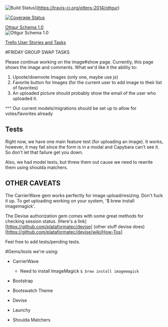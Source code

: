 
![Build Status](https://travis-ci.org/otters-2014/ottgur.svg?branch=master)](https://travis-ci.org/otters-2014/ottgur)

[![Coverage Status](http://coveralls.io/repos/otters-2014/ottgur/badge.png)](http://coveralls.io/r/otters-2014/ottgur)

[Ottgur Schema 1.0](http://marcmo.minus.com/i/b2nnUeuintv7C)  
![Ottgur Schema 1.0](http://i.minus.com/ib2nnUeuintv7C.png)

[Trello User Stories and Tasks](https://trello.com/b/8845ba6Z/ottgur)

#FRIDAY GROUP SWAP TASKS

Please continue working on the image#show page.
Currently, this page shows the image and comments.
What we'd like it the ability to:

1. Upvote/downvote Images (only one, maybe use js)
2. Favorite button for Images (for the current user to add image to their list of favorites)
3. An uploaded picture should probably show the email of the user who uploaded it.

^^^ Our current models/migrations should be set up to allow for votes/favorites already

## Tests

Right now, we have one main feature test (for uploading an image). It works, however, it may fail
since the form is in a modal and Capybara can't see it. So don't let that failure get you down.

Also, we had model tests, but threw them out cause we need to rewrite them using shoulda matchers.

## OTHER CAVEATS

The CarrierWave gem works perfectly for image upload/resizing. Don't fuck it up. To get uploading
working on your system, '$ brew install imagemagick'.

The Devise authorization gem comes with some great methods for checking session status. (Here's a link)[https://github.com/plataformatec/devise]
(other stuff devise does)[https://github.com/plataformatec/devise/wiki/How-Tos]

Feel free to add tests/pending tests.

#Gems/tools we're using:

* CarrierWave
  * Need to install ImageMagick
```$ brew install imagemagick```

* Bootstrap
* Bootswatch Theme
* Devise
* Launchy
* Shoulda Matchers



